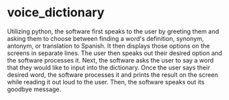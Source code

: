 # voice_dictionary
Utilizing python, the software first speaks to the user by greeting them and asking them to choose between finding a word's definition, synonym, antonym, or translation to Spanish. It then displays those options on the screens in separate lines. The user then speaks out their desired option and the software processes it. Next, the software asks the user to say a word that they would like to input into the dictionary. Once the user says their desired word, the software processes it and prints the result on the screen while reading it out loud to the user. Then, the software speaks out its goodbye message. 
